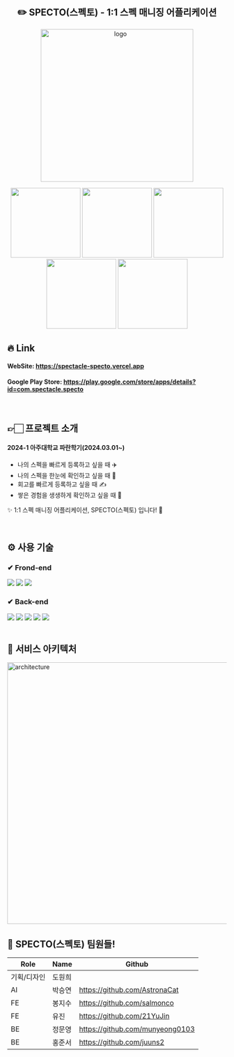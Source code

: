 <h2 align="center">✏️ SPECTO(스펙토) - 1:1 스펙 매니징 어플리케이션</h2>
<p align="center"><img width="350" alt="logo" src="https://github.com/ajou-specto/specto_client/assets/86469788/c7b19cb7-c7be-4e19-a9bd-86c98922c288"></p>

<p align="center">
  <img width="160" alt="" src="https://github.com/ajou-specto/specto_client/assets/86469788/b5890792-49b8-440a-9377-eb2eac8b46a1">
  <img width="160" alt="" src="https://github.com/ajou-specto/specto_client/assets/86469788/c8625498-2bcb-4dbe-9487-21cf0f81ef95">
  <img width="160" alt="" src="https://github.com/ajou-specto/specto_client/assets/86469788/c824e3e6-b144-4c99-bfe1-e5dd375fd37b">
  <img width="160" alt="" src="https://github.com/ajou-specto/specto_client/assets/86469788/3e8d8c03-1034-4576-b4b6-f653f6759743">
  <img width="160" alt="" src="https://github.com/ajou-specto/specto_client/assets/86469788/eb2e6178-f273-41f2-9acb-9f4a48dd7e57">
</p>

## :fire: Link
#### WebSite: https://spectacle-specto.vercel.app
#### Google Play Store: https://play.google.com/store/apps/details?id=com.spectacle.specto

<br>

## 👉🏻 프로젝트 소개
#### 2024-1 아주대학교 파란학기(2024.03.01~)
- 나의 스펙을 빠르게 등록하고 싶을 때 ✈️
- 나의 스펙을 한눈에 확인하고 싶을 때 👀
- 회고를 빠르게 등록하고 싶을 때 ✍️
- 쌓은 경험을 생생하게 확인하고 싶을 때 🥩

✨ 1:1 스펙 매니징 어플리케이션, SPECTO(스펙토) 입니다! 🥳

<br>

## ⚙ 사용 기술
### ✔ Frond-end
<div>
<img src="https://img.shields.io/badge/TypeScript-3178C6?style=for-the-badge&logo=TypeScript&logoColor=white"> <!-- TypeScript -->
<img src="https://img.shields.io/badge/React Native-61DAFB?style=for-the-badge&logo=React Native&logoColor=white"> <!-- React Native -->
<img src="https://img.shields.io/badge/Tailwind CSS-06B6D4?style=for-the-badge&logo=Tailwind CSS&logoColor=white"> <!-- Tailwind CSS -->
</div>

### ✔ Back-end
<div>
<img src="https://img.shields.io/badge/Spring Boot-6DB33F?style=for-the-badge&logo=SpringBoot&logoColor=white"> <!-- Spring Boot -->
<img src="https://img.shields.io/badge/Spring Security-6DB33F?style=for-the-badge&logo=Spring Security&logoColor=white"> <!-- Spring Security -->
<img src="https://img.shields.io/badge/Spring Data JPA-6DB33F?style=for-the-badge&logo=Spring Data JPA&logoColor=white"> <!-- Spring Data JPA -->
<img src="https://img.shields.io/badge/Gradle-02303A?style=for-the-badge&logo=Gradle&logoColor=white"> <!-- Gradle -->
<img src="https://img.shields.io/badge/MySQL-4479A1?style=for-the-badge&logo=MySQL&logoColor=white"> <!-- MySQL -->
</div>

<br>

## :construction: 서비스 아키텍처
<img width="600" alt="architecture" src="https://github.com/ajou-specto/specto_client/assets/86469788/7cfee9f9-cfd0-45f7-942e-72035a6ed6c9">

<br>

## 👻 SPECTO(스펙토) 팀원들!
|Role|Name|Github|
|---|---|---|
|기획/디자인|도원희||
|AI|박승연|https://github.com/AstronaCat|
|FE|봉지수|https://github.com/salmonco|
|FE|유진|https://github.com/21YuJin|
|BE|정문영|https://github.com/munyeong0103|
|BE|홍준서|https://github.com/juuns2|
